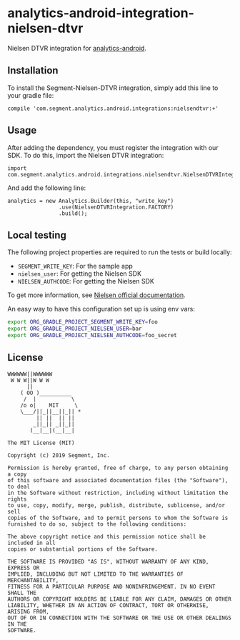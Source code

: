 analytics-android-integration-nielsen-dtvr
======================================

Nielsen DTVR integration for [analytics-android](https://github.com/segmentio/analytics-android).

## Installation

To install the Segment-Nielsen-DTVR integration, simply add this line to your gradle file:

```
compile 'com.segment.analytics.android.integrations:nielsendtvr:+'

```

## Usage

After adding the dependency, you must register the integration with our SDK.  To do this, import the Nielsen DTVR integration:


```
import com.segment.analytics.android.integrations.nielsendtvr.NielsenDTVRIntegration;

```

And add the following line:

```
analytics = new Analytics.Builder(this, "write_key")
                .use(NielsenDTVRIntegration.FACTORY)
                .build();
```

## Local testing
The following project properties are required to run the tests or build locally:
* `SEGMENT_WRITE_KEY`: For the sample app
* `nielsen_user`: For getting the Nielsen SDK
* `NIELSEN_AUTHCODE`: For getting the Nielsen SDK

To get more information, see [Nielsen official documentation](https://engineeringportal.nielsen.com/docs/Digital_Measurement_Android_Artifactory_Guide).

An easy way to have this configuration set up is using env vars:
```bash
export ORG_GRADLE_PROJECT_SEGMENT_WRITE_KEY=foo
export ORG_GRADLE_PROJECT_NIELSEN_USER=bar
export ORG_GRADLE_PROJECT_NIELSEN_AUTHCODE=foo_secret
```

## License

```
WWWWWW||WWWWWW
 W W W||W W W
      ||
    ( OO )__________
     /  |           \
    /o o|    MIT     \
    \___/||_||__||_|| *
         || ||  || ||
        _||_|| _||_||
       (__|__|(__|__|

The MIT License (MIT)

Copyright (c) 2019 Segment, Inc.

Permission is hereby granted, free of charge, to any person obtaining a copy
of this software and associated documentation files (the "Software"), to deal
in the Software without restriction, including without limitation the rights
to use, copy, modify, merge, publish, distribute, sublicense, and/or sell
copies of the Software, and to permit persons to whom the Software is
furnished to do so, subject to the following conditions:

The above copyright notice and this permission notice shall be included in all
copies or substantial portions of the Software.

THE SOFTWARE IS PROVIDED "AS IS", WITHOUT WARRANTY OF ANY KIND, EXPRESS OR
IMPLIED, INCLUDING BUT NOT LIMITED TO THE WARRANTIES OF MERCHANTABILITY,
FITNESS FOR A PARTICULAR PURPOSE AND NONINFRINGEMENT. IN NO EVENT SHALL THE
AUTHORS OR COPYRIGHT HOLDERS BE LIABLE FOR ANY CLAIM, DAMAGES OR OTHER
LIABILITY, WHETHER IN AN ACTION OF CONTRACT, TORT OR OTHERWISE, ARISING FROM,
OUT OF OR IN CONNECTION WITH THE SOFTWARE OR THE USE OR OTHER DEALINGS IN THE
SOFTWARE.
```
